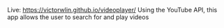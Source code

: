 Live: https://victorwlin.github.io/videoplayer/
Using the YouTube API, this app allows the user to search for and play videos
